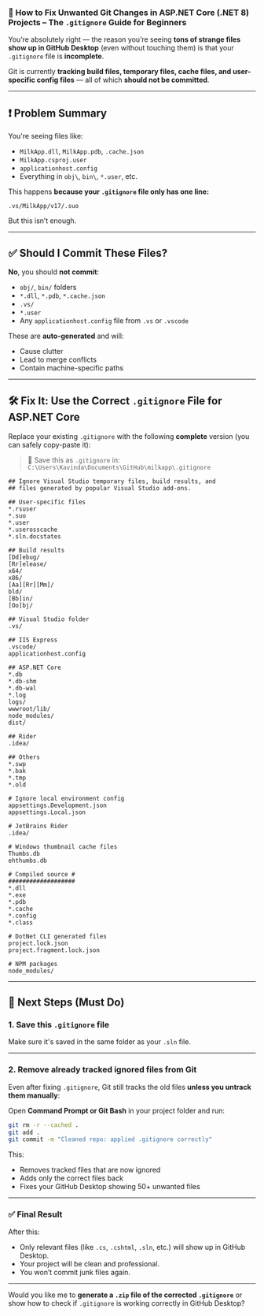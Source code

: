 ### 🧾 How to Fix Unwanted Git Changes in ASP.NET Core (.NET 8) Projects – The `.gitignore` Guide for Beginners

You’re absolutely right — the reason you’re seeing **tons of strange files show up in GitHub Desktop** (even without touching them) is that your `.gitignore` file is **incomplete**.

Git is currently **tracking build files, temporary files, cache files, and user-specific config files** — all of which **should not be committed**.

---

## ❗ Problem Summary

You're seeing files like:

* `MilkApp.dll`, `MilkApp.pdb`, `.cache.json`
* `MilkApp.csproj.user`
* `applicationhost.config`
* Everything in `obj\`, `bin\`, `*.user`, etc.

This happens **because your `.gitignore` file only has one line:**

```
.vs/MilkApp/v17/.suo
```

But this isn’t enough.

---

## ✅ Should I Commit These Files?

**No**, you should **not commit**:

* `obj/`, `bin/` folders
* `*.dll`, `*.pdb`, `*.cache.json`
* `.vs/`
* `*.user`
* Any `applicationhost.config` file from `.vs` or `.vscode`

These are **auto-generated** and will:

* Cause clutter
* Lead to merge conflicts
* Contain machine-specific paths

---

## 🛠 Fix It: Use the Correct `.gitignore` File for ASP.NET Core

Replace your existing `.gitignore` with the following **complete** version (you can safely copy-paste it):

> 📍 Save this as `.gitignore` in:
> `C:\Users\Kavinda\Documents\GitHub\milkapp\.gitignore`

```gitignore
## Ignore Visual Studio temporary files, build results, and
## files generated by popular Visual Studio add-ons.

## User-specific files
*.rsuser
*.suo
*.user
*.userosscache
*.sln.docstates

## Build results
[Dd]ebug/
[Rr]elease/
x64/
x86/
[Aa][Rr][Mm]/
bld/
[Bb]in/
[Oo]bj/

## Visual Studio folder
.vs/

## IIS Express
.vscode/
applicationhost.config

## ASP.NET Core
*.db
*.db-shm
*.db-wal
*.log
logs/
wwwroot/lib/
node_modules/
dist/

## Rider
.idea/

## Others
*.swp
*.bak
*.tmp
*.old

# Ignore local environment config
appsettings.Development.json
appsettings.Local.json

# JetBrains Rider
.idea/

# Windows thumbnail cache files
Thumbs.db
ehthumbs.db

# Compiled source #
###################
*.dll
*.exe
*.pdb
*.cache
*.config
*.class

# DotNet CLI generated files
project.lock.json
project.fragment.lock.json

# NPM packages
node_modules/
```

---

## 🔄 Next Steps (Must Do)

### 1. Save this `.gitignore` file

Make sure it's saved in the same folder as your `.sln` file.

---

### 2. Remove already tracked ignored files from Git

Even after fixing `.gitignore`, Git still tracks the old files **unless you untrack them manually**:

Open **Command Prompt or Git Bash** in your project folder and run:

```bash
git rm -r --cached .
git add .
git commit -m "Cleaned repo: applied .gitignore correctly"
```

This:

* Removes tracked files that are now ignored
* Adds only the correct files back
* Fixes your GitHub Desktop showing 50+ unwanted files

---

### ✅ Final Result

After this:

* Only relevant files (like `.cs`, `.cshtml`, `.sln`, etc.) will show up in GitHub Desktop.
* Your project will be clean and professional.
* You won’t commit junk files again.

---

Would you like me to **generate a `.zip` file of the corrected `.gitignore`** or show how to check if `.gitignore` is working correctly in GitHub Desktop?
